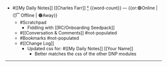 - #[[My Daily Notes]] [[Charles Farr]] [°]([[csf]]) {{word-count}} — {{or:🟢Online | 😴 Offline | 🟠Away}}
    - #Scratchpad
        - Fiddling with [[RC/Onboarding Seedpack]]
    - #[[Conversation & Comments]] #not-populated
    - #Bookmarks #not-populated
    - #[[Change Log]]
        - Updated css for: #[[My Daily Notes]] [[Your Name]]
            - Better matches the css of the other DNP modules
- ---

